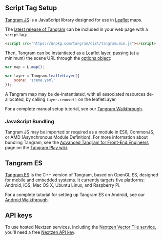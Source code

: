 ## Script Tag Setup

[Tangram JS](https://github.com/tangrams/tangram) is a JavaScript library designed for use in [Leaflet](https://leafletjs.com/) maps.

The [latest release of Tangram](https://github.com/tangrams/tangram/releases) can be included in your web page with a `script` tag:

```html
<script src="https://unpkg.com/tangram/dist/tangram.min.js"></script>
```

Then, Tangram can be instantiated as a Leaflet layer, passing (at a minimum) the scene URL through the [options object](../Overviews/Tangram-Overview.md#leaflet-options):

```javascript
var map = L.map();

var layer = Tangram.leafletLayer({
    scene: 'scene.yaml'
});
```

A Tangram map may be de-instantiated, with all associated resources de-allocated, by calling `layer.remove()` on the leafletLayer.

For a complete manual setup tutorial, see our [Tangram Walkthrough](walkthrough.md).

### JavaScript Bundling

Tangram JS may be imported or required as a module in ES6, CommonJS, or AMD (Asynchronous Module Definition). For more information about bundling Tangram, see the [Advanced Tangram for Front-End Engineers](https://github.com/tangrams/tangram-play/wiki/Advanced-Tangram-for-front-end-engineers:-bundlers,-frameworks,-etc) page on the [Tangram Play wiki](https://github.com/tangrams/tangram-play/).

## Tangram ES

[Tangram ES](https://github.com/tangrams/tangram-es) is the C++ version of Tangram, based on OpenGL ES, designed for mobile and embedded systems. It currently targets five platforms: Android, iOS, Mac OS X, Ubuntu Linux, and Raspberry Pi.

For a complete tutorial for setting up Tangram ES on Android, see our [Android Walkthrough](android-walkthrough.md).

## API keys

To use hosted Nextzen services, including the [Nextzen Vector Tile service](https://www.nextzen.org/#vector-tiles), you'll need a free [Nextzen API key](https://developers.nextzen.org).
